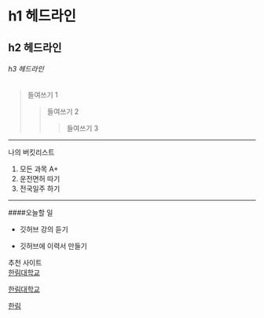 # h1 헤드라인
## h2 헤드라인
###### h3 헤드라인

>들여쓰기 1
>>들여쓰기 2
>>>들여쓰기 3
--------------------------------------
나의 버킷리스트 
1. 모든 과목 A+
2. 운전면허 따기
3. 전국일주 하기
*****************************************
####오늘할 일
* 깃허브 강의 듣기
+ 깃허브에 이력서 만들기

추천 사이트  
[한림대학교](www.hallym.ac.kr)

<a href=www.hallym.ac.kr>한림대학교</a>

[hallym]:www.hallym.ac.kr

[한림][hallym]
